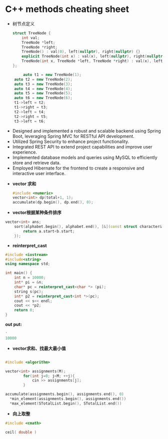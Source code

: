 # C++ methods cheating sheet

* 树节点定义

  ```c++
  struct TreeNode {
      int val;
      TreeNode *left;
      TreeNode *right;
      TreeNode() : val(0), left(nullptr), right(nullptr) {}
      explicit TreeNode(int x) : val(x), left(nullptr), right(nullptr) {}
      TreeNode(int x, TreeNode *left, TreeNode *right) : val(x), left(left), right(right) {}
  };
  ```

```c++
		auto t1 = new TreeNode(1);
    auto t2 = new TreeNode(2);
    auto t3 = new TreeNode(3);
    auto t4 = new TreeNode(4);
    auto t5 = new TreeNode(5);
    auto t6 = new TreeNode(6);
    t1->left = t2;
    t1->right = t3;
    t2->left = t4;
    t2->right = t5;
    t3->left = t6;

```

- Designed and implemented a robust and scalable backend using Spring Boot, leveraging Spring MVC for RESTful API development.
- Utilized Spring Security to enhance project functionality.
- Integrated REST API to extend project capabilities and improve user experience.
- Implemented database models and queries using MySQL to efficiently store and retrieve data.
- Employed  Hibernate for the frontend to create a responsive and interactive user interface.



* **vector 求和**

  ```c++
  #include <numeric>
  vector<int> dp(total+1, 1);
  accumulate(dp.begin(), dp.end(), 0);
  ```

  

* **vector根据某种条件排序**

```c++
vector<int> ans;
    sort(alphabet.begin(), alphabet.end(), [&](const struct character& a, const struct character& b)->bool{
        return a.start<b.start;
    });
```



* **reinterpret_cast**

```c++
#include <iostream>
#include<string>
using namespace std;

int main() {
    int n = 10000;
    int* pi = &n;
    char* pc = reinterpret_cast<char *> (pi);
    string s(pc);
    int* p2 = reinterpret_cast<int *>(pc);
    cout << s<< endl;
    cout << *p2;
    return 0;
}

```

**out put:**

```c++
'
10000
```



* **vector求和、找最大最小值**

```c++

#include <algorithm>

vector<int> assignments(M);
        for(int j=0; j<M; ++j){
            cin >> assignments[j];
        }

accumulate(assignments.begin(), assignments.end(), 0) 
  *min_element(assignments.begin(), assignments.end())
  *max_element(STotalList.begin(), STotalList.end())
```

* **向上取整**

```c++
#include <cmath>

ceil( double )
```

